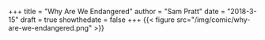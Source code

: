 +++
title = "Why Are We Endangered"
author = "Sam Pratt"
date = "2018-3-15"
draft = true
showthedate = false
+++
{{< figure src="/img/comic/why-are-we-endangered.png" >}}